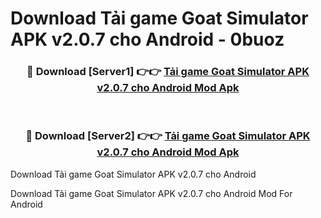 # Download Tải game Goat Simulator APK v2.0.7 cho Android - 0buoz


<div align="center">
<h3>🔴 Download [Server1] 👉👉 <a href="https://apk-comot.site?title=Tải_game_Goat_Simulator_APK_v2.0.7_cho_Android">Tải game Goat Simulator APK v2.0.7 cho Android Mod Apk</a></h3><br>
<h3>🔴 Download [Server2] 👉👉 <a href="https://apk-comot.site?title=Tải_game_Goat_Simulator_APK_v2.0.7_cho_Android">Tải game Goat Simulator APK v2.0.7 cho Android Mod Apk</a></h3>
</div>



Download Tải game Goat Simulator APK v2.0.7 cho Android 

Download Tải game Goat Simulator APK v2.0.7 cho Android Mod For Android
